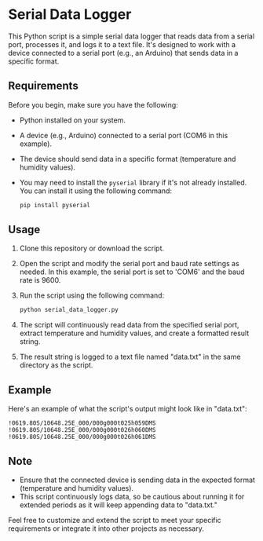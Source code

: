 # Serial Data Logger

This Python script is a simple serial data logger that reads data from a serial port, processes it, and logs it to a text file. It's designed to work with a device connected to a serial port (e.g., an Arduino) that sends data in a specific format.

## Requirements

Before you begin, make sure you have the following:

- Python installed on your system.
- A device (e.g., Arduino) connected to a serial port (COM6 in this example).
- The device should send data in a specific format (temperature and humidity values).
- You may need to install the `pyserial` library if it's not already installed. You can install it using the following command:

   ```bash
   pip install pyserial
   ```

## Usage

1. Clone this repository or download the script.

2. Open the script and modify the serial port and baud rate settings as needed. In this example, the serial port is set to 'COM6' and the baud rate is 9600.

3. Run the script using the following command:

   ```bash
   python serial_data_logger.py
   ```

4. The script will continuously read data from the specified serial port, extract temperature and humidity values, and create a formatted result string.

5. The result string is logged to a text file named "data.txt" in the same directory as the script.

## Example

Here's an example of what the script's output might look like in "data.txt":

```plaintext
!0619.80S/10648.25E_000/000g000t025h059DMS
!0619.80S/10648.25E_000/000g000t026h060DMS
!0619.80S/10648.25E_000/000g000t026h061DMS
```

## Note

- Ensure that the connected device is sending data in the expected format (temperature and humidity values).
- This script continuously logs data, so be cautious about running it for extended periods as it will keep appending data to "data.txt."

Feel free to customize and extend the script to meet your specific requirements or integrate it into other projects as necessary.
